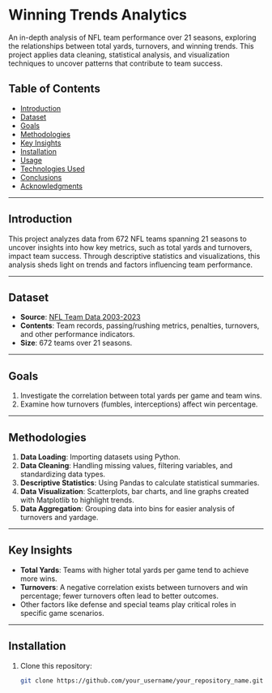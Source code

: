 # Winning Trends Analytics

An in-depth analysis of NFL team performance over 21 seasons, exploring the relationships between total yards, turnovers, and winning trends. This project applies data cleaning, statistical analysis, and visualization techniques to uncover patterns that contribute to team success.

## Table of Contents
- [Introduction](#introduction)
- [Dataset](#dataset)
- [Goals](#goals)
- [Methodologies](#methodologies)
- [Key Insights](#key-insights)
- [Installation](#installation)
- [Usage](#usage)
- [Technologies Used](#technologies-used)
- [Conclusions](#conclusions)
- [Acknowledgments](#acknowledgments)

---

## Introduction
This project analyzes data from 672 NFL teams spanning 21 seasons to uncover insights into how key metrics, such as total yards and turnovers, impact team success. Through descriptive statistics and visualizations, this analysis sheds light on trends and factors influencing team performance.

---

## Dataset
- **Source**: [NFL Team Data 2003-2023](https://github.com/OpenDataO/NFL-Team-Data-2003-2023)
- **Contents**: Team records, passing/rushing metrics, penalties, turnovers, and other performance indicators.
- **Size**: 672 teams over 21 seasons.

---

## Goals
1. Investigate the correlation between total yards per game and team wins.
2. Examine how turnovers (fumbles, interceptions) affect win percentage.

---

## Methodologies
1. **Data Loading**: Importing datasets using Python.
2. **Data Cleaning**: Handling missing values, filtering variables, and standardizing data types.
3. **Descriptive Statistics**: Using Pandas to calculate statistical summaries.
4. **Data Visualization**: Scatterplots, bar charts, and line graphs created with Matplotlib to highlight trends.
5. **Data Aggregation**: Grouping data into bins for easier analysis of turnovers and yardage.

---

## Key Insights
- **Total Yards**: Teams with higher total yards per game tend to achieve more wins.
- **Turnovers**: A negative correlation exists between turnovers and win percentage; fewer turnovers often lead to better outcomes.
- Other factors like defense and special teams play critical roles in specific game scenarios.

---

## Installation
1. Clone this repository:
   ```bash
   git clone https://github.com/your_username/your_repository_name.git
